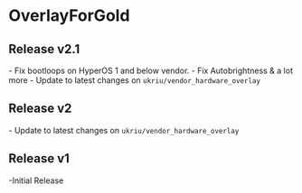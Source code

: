 # OverlayForGold

## Release v2.1
\- Fix bootloops on HyperOS 1 and below vendor.
\- Fix Autobrightness & a lot more
\- Update to latest changes on `ukriu/vendor_hardware_overlay`

## Release v2
\- Update to latest changes on `ukriu/vendor_hardware_overlay`

## Release v1
\-Initial Release
